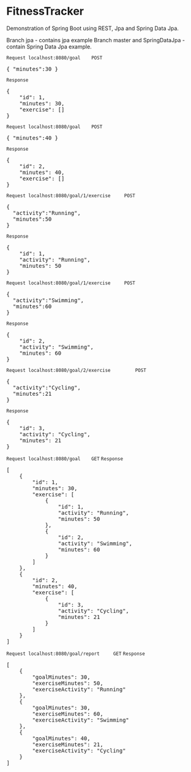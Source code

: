 # FitnessTracker
Demonstration of Spring Boot using REST, Jpa and Spring Data Jpa.

Branch jpa - contains jpa example
Branch master and SpringDataJpa - contain Spring Data Jpa example.

 

`Request localhost:8080/goal 	POST`
<pre>
{ "minutes":30 }
</pre>

`Response`
<pre>
{
    "id": 1,
    "minutes": 30,
    "exercise": []
}
</pre>



`Request localhost:8080/goal 	POST`
<pre>
{ "minutes":40 }
</pre>

`Response`
<pre>
{
    "id": 2,
    "minutes": 40,
    "exercise": []
}
</pre>


`Request localhost:8080/goal/1/exercise		POST`
<pre>
{ 
  "activity":"Running",
  "minutes":50
}
</pre>

`Response`
<pre>
{
    "id": 1,
    "activity": "Running",
    "minutes": 50
}
</pre>


`Request localhost:8080/goal/1/exercise		POST`
<pre>
{ 
  "activity":"Swimming",
  "minutes":60
}
</pre>

`Response`
<pre>
{
    "id": 2,
    "activity": "Swimming",
    "minutes": 60
}
</pre>



`Request localhost:8080/goal/2/exercise 		POST`
<pre>
{ 
  "activity":"Cycling",
  "minutes":21
}
</pre>

`Response`
<pre>
{
    "id": 3,
    "activity": "Cycling",
    "minutes": 21
}
</pre>


`Request localhost:8080/goal 	GET`
`Response`
<pre>
[
    {
        "id": 1,
        "minutes": 30,
        "exercise": [
            {
                "id": 1,
                "activity": "Running",
                "minutes": 50
            },
            {
                "id": 2,
                "activity": "Swimming",
                "minutes": 60
            }
        ]
    },
    {
        "id": 2,
        "minutes": 40,
        "exercise": [
            {
                "id": 3,
                "activity": "Cycling",
                "minutes": 21
            }
        ]
    }
]
</pre>



`Request localhost:8080/goal/report 	GET`
`Response`
<pre>
[
    {
        "goalMinutes": 30,
        "exerciseMinutes": 50,
        "exerciseActivity": "Running"
    },
    {
        "goalMinutes": 30,
        "exerciseMinutes": 60,
        "exerciseActivity": "Swimming"
    },
    {
        "goalMinutes": 40,
        "exerciseMinutes": 21,
        "exerciseActivity": "Cycling"
    }
]
</pre>
